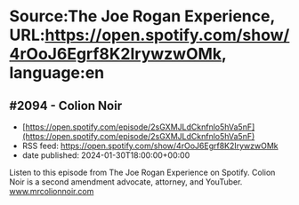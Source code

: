 # Source:The Joe Rogan Experience, URL:https://open.spotify.com/show/4rOoJ6Egrf8K2IrywzwOMk, language:en

## #2094 - Colion Noir
 - [https://open.spotify.com/episode/2sGXMJLdCknfnlo5hVa5nF](https://open.spotify.com/episode/2sGXMJLdCknfnlo5hVa5nF)
 - RSS feed: https://open.spotify.com/show/4rOoJ6Egrf8K2IrywzwOMk
 - date published: 2024-01-30T18:00:00+00:00

Listen to this episode from The Joe Rogan Experience on Spotify. Colion Noir is a second amendment advocate, attorney, and YouTuber.  www.mrcolionnoir.com

